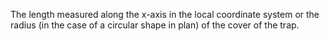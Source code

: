 The length measured along the x-axis in the local coordinate system or the radius (in the case of a circular shape in plan) of the cover of the trap.